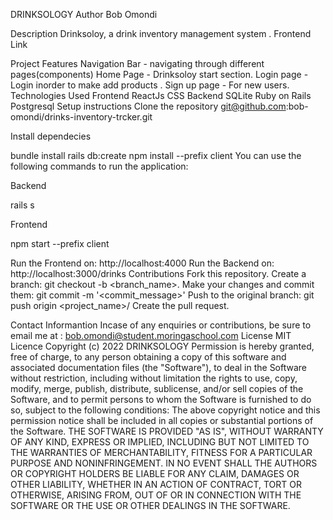 DRINKSOLOGY Author Bob Omondi

Description Drinksoloy, a drink inventory management system . Frontend Link

Project Features Navigation Bar - navigating through different pages(components) Home Page - Drinksoloy start section. Login page - Login inorder to make add products . Sign up page - For new users. Technologies Used Frontend ReactJs CSS Backend SQLite Ruby on Rails Postgresql Setup instructions Clone the repository git@github.com:bob-omondi/drinks-inventory-trcker.git

Install dependecies

bundle install rails db:create npm install --prefix client You can use the following commands to run the application:

Backend

rails s

Frontend

npm start --prefix client

Run the Frontend on: http://localhost:4000 Run the Backend on: http://localhost:3000/drinks Contributions Fork this repository. Create a branch: git checkout -b <branch_name>. Make your changes and commit them: git commit -m '<commit_message>' Push to the original branch: git push origin <project_name>/ Create the pull request.

Contact Informantion Incase of any enquiries or contributions, be sure to email me at : bob.omondi@student.moringaschool.com
License MIT Licence Copyright (c) 2022 DRINKSOLOGY Permission is hereby granted, free of charge, to any person obtaining a copy of this software and associated documentation files (the "Software"), to deal in the Software without restriction, including without limitation the rights to use, copy, modify, merge, publish, distribute, sublicense, and/or sell copies of the Software, and to permit persons to whom the Software is furnished to do so, subject to the following conditions: The above copyright notice and this permission notice shall be included in all copies or substantial portions of the Software. THE SOFTWARE IS PROVIDED "AS IS", WITHOUT WARRANTY OF ANY KIND, EXPRESS OR IMPLIED, INCLUDING BUT NOT LIMITED TO THE WARRANTIES OF MERCHANTABILITY, FITNESS FOR A PARTICULAR PURPOSE AND NONINFRINGEMENT. IN NO EVENT SHALL THE AUTHORS OR COPYRIGHT HOLDERS BE LIABLE FOR ANY CLAIM, DAMAGES OR OTHER LIABILITY, WHETHER IN AN ACTION OF CONTRACT, TORT OR OTHERWISE, ARISING FROM, OUT OF OR IN CONNECTION WITH THE SOFTWARE OR THE USE OR OTHER DEALINGS IN THE SOFTWARE.
